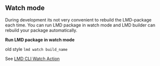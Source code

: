 ## Watch mode

During development its not very convenient to rebuild the LMD-package each time. You can run LMD package in watch mode
and LMD builder can rebuild your package automatically.

**Run LMD package in watch mode**

old style `lmd watch build_name`

See [LMD CLI Watch Action](https://github.com/azproduction/lmd/blob/master/docs/cli.md#lmd-watch)
